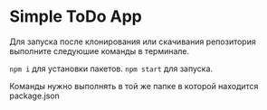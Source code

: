 # Simple ToDo App

Для запуска после клонирования или скачивания репозитория выполните следуюшие команды в терминале.

`npm i` для установки пакетов.
`npm start` для запуска.

Команды нужно выполнять в той же папке в которой находится package.json
